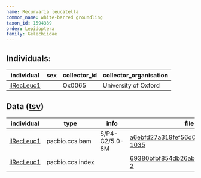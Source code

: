 ```yaml
---
name: Recurvaria leucatella
common_name: white-barred groundling
taxon_id: 1594339
order: Lepidoptera
family: Gelechiidae
---
```


## Individuals:

| individual | sex | collector_id | collector_organisation |
| ---------- | --- | ------------ | ---------------------- |
| [ilRecLeuc1](ilRecLeuc1.md) |  | Ox0065 | University of Oxford |

## Data ([tsv](Recurvaria_leucatella_data.tsv))

| individual | type | info | file |
| ---------- | ---- | ---- | ---- |
| [ilRecLeuc1](ilRecLeuc1.md) | pacbio.ccs.bam | S/P4-C2/5.0-8M | [a6ebfd27a319fef56d0e87ed4477bc17-1035](https://darwin.cog.sanger.ac.uk/insects/Recurvaria_leucatella/ilRecLeuc1/genomic_data/pacbio/m64089_191021_113836.bc1011_BAK8A_OA--bc1011_BAK8A_OA.ccs.bam) |
| [ilRecLeuc1](ilRecLeuc1.md) | pacbio.ccs.index |  | [69380bfbf854db26ab002cd24c34ccfd-2](https://darwin.cog.sanger.ac.uk/insects/Recurvaria_leucatella/ilRecLeuc1/genomic_data/pacbio/m64089_191021_113836.bc1011_BAK8A_OA--bc1011_BAK8A_OA.ccs.bam.pbi) |

